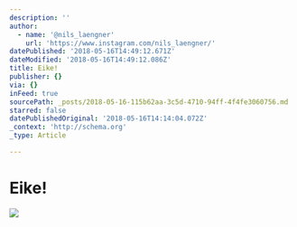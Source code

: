 ```yaml
---
description: ''
author:
  - name: '@nils_laengner'
    url: 'https://www.instagram.com/nils_laengner/'
datePublished: '2018-05-16T14:49:12.671Z'
dateModified: '2018-05-16T14:49:12.086Z'
title: Eike!
publisher: {}
via: {}
inFeed: true
sourcePath: _posts/2018-05-16-115b62aa-3c5d-4710-94ff-4f4fe3060756.md
starred: false
datePublishedOriginal: '2018-05-16T14:14:04.072Z'
_context: 'http://schema.org'
_type: Article

---
```

# Eike!
![](https://the-grid-user-content.s3-us-west-2.amazonaws.com/12cc3193-9e3b-45c6-b255-4c6e318911fc.jpg)